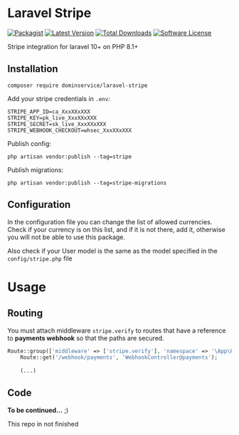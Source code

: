 # Laravel Stripe 

[![Packagist](https://img.shields.io/packagist/v/dominservice/laravel-stripe.svg)]()
[![Latest Version](https://img.shields.io/github/release/dominservice/laravel-stripe.svg?style=flat-square)](https://github.com/dominservice/laravel-stripe/releases)
[![Total Downloads](https://img.shields.io/packagist/dt/dominservice/laravel-stripe.svg?style=flat-square)](https://packagist.org/packages/dominservice/laravel-stripe)
[![Software License](https://img.shields.io/badge/license-MIT-brightgreen.svg?style=flat-square)](LICENSE)

Stripe integration for laravel 10+ on PHP 8.1+

## Installation

```shell
composer require dominservice/laravel-stripe
```

Add your stripe credentials in `.env`:

```enviroment
STRIPE_APP_ID=ca_XxxXXxXXX
STRIPE_KEY=pk_live_XxxXXxXXX
STRIPE_SECRET=sk_live_XxxXXxXXX
STRIPE_WEBHOOK_CHECKOUT=whsec_XxxXXxXXX
```
Publish config:

```shell
php artisan vendor:publish --tag=stripe
```


Publish migrations:

```shell
php artisan vendor:publish --tag=stripe-migrations
```

## Configuration

In the configuration file you can change the list of allowed currencies. 
Check if your currency is on this list, and if it is not there, add it, otherwise you will not be able to use this package.

Also check if your User model is the same as the model specified in the `config/stripe.php` file

# Usage

## Routing

You must attach middleware `stripe.verify` to routes that have a reference to __payments webhook__ so that the paths are secured.

```php
Route::group(['middleware' => ['stripe.verify'], 'namespace' => '\App\Http\Controllers'], function () {
    Route::get('/webhook/payments', 'WebhookController@payments');
    
    (...)
```

## Code
 __To be continued...__ ;) 

This repo in not finished
